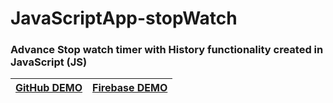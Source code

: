# JavaScriptApp-stopWatch
### Advance Stop watch timer with History functionality created in JavaScript (JS)

| [GitHub DEMO](https://sameem420.github.io/stopWatchJS/) |[Firebase DEMO](https://stopwatch-js.web.app/) |
| ----- | ----- |

